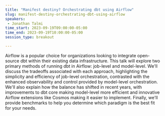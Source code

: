 ```yaml
---
title: "Manifest destiny? Orchestrating dbt using Airflow"
slug: manifest-destiny-orchestrating-dbt-using-airflow
speakers:
 - Jonathan Talmi
time_start: 2023-09-19T09:00:00-05:00
time_end: 2023-09-19T10:00:00-05:00
session_type: breakout

---
```


Airflow is a popular choice for organizations looking to integrate open-source dbt within their existing data infrastructure. This talk will explore two primary methods of running dbt in Airflow: job-level and model-level. We'll discuss the tradeoffs associated with each approach, highlighting the simplicity and efficiency of job-level orchestration, contrasted with the enhanced observability and control provided by model-level orchestration. We'll also explain how the balance has shifted in recent years, with improvements to dbt core making model-level more efficient and innovative Airflow extensions like Cosmos making it easier to implement. Finally, we'll provide benchmarks to help you determine which paradigm is the best fit for your needs.